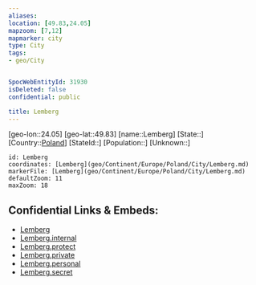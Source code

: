 ```yaml
---
aliases: 
location: [49.83,24.05]
mapzoom: [7,12] 
mapmarker: city 
type: City
tags:
- geo/City


SpocWebEntityId: 31930
isDeleted: false
confidential: public

title: Lemberg
---
```

[geo-lon::24.05]
[geo-lat::49.83]
[name::Lemberg]
[State::]
[Country::[Poland](geo/Continent/Europe/Poland.md)]
[StateId::]
[Population::]
[Unknown::]


```leaflet
id: Lemberg
coordinates: [Lemberg](geo/Continent/Europe/Poland/City/Lemberg.md)
markerFile: [Lemberg](geo/Continent/Europe/Poland/City/Lemberg.md)
defaultZoom: 11 
maxZoom: 18
```


## Confidential Links & Embeds: 
- [Lemberg](../../../../../../_public/geo/Continent/Europe/Poland/City/Lemberg.md) 
- [Lemberg.internal](../../../../../../_internal/geo/Continent/Europe/Poland/City/Lemberg.internal.md) 
- [Lemberg.protect](../../../../../../_protect/geo/Continent/Europe/Poland/City/Lemberg.protect.md) 
- [Lemberg.private](../../../../../../_private/geo/Continent/Europe/Poland/City/Lemberg.private.md) 
- [Lemberg.personal](../../../../../../_personal/geo/Continent/Europe/Poland/City/Lemberg.personal.md) 
- [Lemberg.secret](../../../../../../_secret/geo/Continent/Europe/Poland/City/Lemberg.secret.md) 

